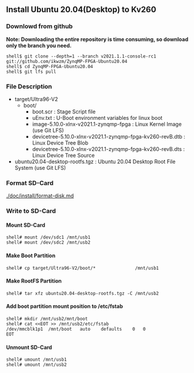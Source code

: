 ## Install Ubuntu 20.04(Desktop) to Kv260

### Downlowd from github

**Note: Downloading the entire repository is time consuming, so download only the branch you need.**

```console
shell$ git clone --depth=1 --branch v2021.1.1-console-rc1 git://github.com/ikwzm/ZynqMP-FPGA-Ubuntu20.04
shell$ cd ZynqMP-FPGA-Ubuntu20.04
shell$ git lfs pull
```

### File Description

 * target/Ultra96-V2
   + boot/
     - boot.scr                                                    : Stage Script file
     - uEnv.txt                                                    : U-Boot environment variables for linux boot
     - image-5.10.0-xlnx-v2021.1-zynqmp-fpga                       : Linux Kernel Image       (use Git LFS)
     - devicetree-5.10.0-xlnx-v2021.1-zynqmp-fpga-kv260-revB.dtb   : Linux Device Tree Blob   
     - devicetree-5.10.0-xlnx-v2021.1-zynqmp-fpga-kv260-revB.dts   : Linux Device Tree Source
 * ubuntu20.04-desktop-rootfs.tgz                                  : Ubuntu 20.04 Desktop Root File System (use Git LFS)
 
### Format SD-Card

[./doc/install/format-disk.md](format-disk.md)

### Write to SD-Card

#### Mount SD-Card

```console
shell# mount /dev/sdc1 /mnt/usb1
shell# mount /dev/sdc2 /mnt/usb2
```
#### Make Boot Partition

```console
shell# cp target/Ultra96-V2/boot/*               /mnt/usb1
```

#### Make RootFS Partition

```console
shell# tar xfz ubuntu20.04-desktop-rootfs.tgz -C /mnt/usb2
```

#### Add boot partition mount position to /etc/fstab

```console
shell# mkdir /mnt/usb2/mnt/boot
shell# cat <<EOT >> /mnt/usb2/etc/fstab
/dev/mmcblk1p1	/mnt/boot	auto	defaults	0	0
EOT
```

#### Unmount SD-Card

```console
shell# umount /mnt/usb1
shell# umount /mnt/usb2
```
